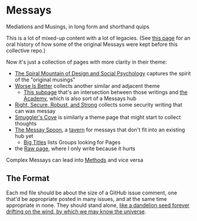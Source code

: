 # Messays

Mediations and Musings, in long form and shorthand quips

This is a lot of mixed-up content with a lot of legacies. (See [this page][Musings] for an oral history of how some of the original Messays were kept before this collective repo.)

[Musings]: pem16-afvwm-r6bwf-2tgdp-52ng7

Now it's just a collection of pages with more clarity in their theme:

- [The Spiral Mountain of Design and Social Psychology](8p7rm-5qj6z-we8w5-t78g4-7698p) captures the spirit of the "original musings"
- [Worse Is Better](hp3rj-bp2vq-059k3-ge144-a3tcv) collects another similar and adjacent theme
  - [This subpage](6yanh-hg3gd-s69sp-wyba4-qgkgt) that's an intersection between those writings and [the Academy](n30v4-dw8dc-c98hz-wyaay-1vf8j), which is also sort of a Messays hub
- [Right, Secure, Robust, and Strong](9qb42-94e42-81ans-2rerv-1nq45) collects some security writing that can wax messay
- [Smuggler's Cove](b39ge-ag6e2-y39vc-qwm8a-cmwmy) is similarly a theme page that might start to collect thoughts
- [The Messay Spoon](fyj7f-zw3kv-wzat9-pt901-1z8r9), a [tavern][] for messays that don't fit into an existing hub yet
  - [Big Titles](w3y50-zq5xh-wh97v-mv9nd-xmdg6) lists Groups looking for Pages
- the [Raw page](ma0yx-s2yc4-0688t-j0zvb-x73es), where I only write because it hurts

[tavern]: tk9fv-fjcxb-g0amm-wgchp-ktmw6

Complex Messays can lead into [Methods](k8m91-rn0z9-449r7-hwfhz-c9wma) and vice versa

## The Format

Each md file should be about the size of a GitHub issue comment, one that'd be appropriate posted in many issues, and at the same time appropriate in none. They should stand alone, [like a dandelion seed forever drifting on the wind, by which we may know the universe][seed].

[seed]: https://blogs.scientificamerican.com/symbiartic/sciart-of-the-day-jon-lomberg/
